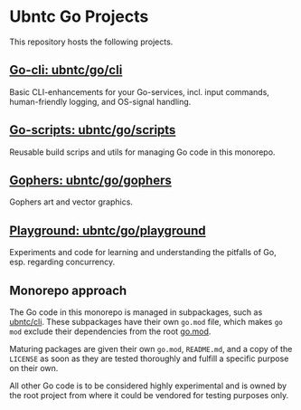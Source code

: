 # Ubntc Go Projects

This repository hosts the following projects.

## [Go-cli: ubntc/go/cli](/cli)
Basic CLI-enhancements for your Go-services, incl. input commands, human-friendly logging, and
OS-signal handling.

## [Go-scripts: ubntc/go/scripts](/scripts)
Reusable build scrips and utils for managing Go code in this monorepo.

## [Gophers: ubntc/go/gophers](/gophers)
Gophers art and vector graphics.

## [Playground: ubntc/go/playground](/playground)
Experiments and code for learning and understanding the pitfalls of Go, esp. regarding concurrency.

## Monorepo approach
The Go code in this monorepo is managed in subpackages, such as [ubntc/cli](cli).
These subpackages have their own `go.mod` file, which makes `go mod` exclude their dependencies
from the root [go.mod]().

Maturing packages are given their own `go.mod`, `README.md`, and a copy of the `LICENSE` as soon as
they are tested thoroughly and fulfill a specific purpose on their own.

All other Go code is to be considered highly experimental and is owned by the root project from
where it could be vendored for testing purposes only.